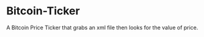 Bitcoin-Ticker
==============

A Bitcoin Price Ticker that grabs an xml file then looks for the value of price.
